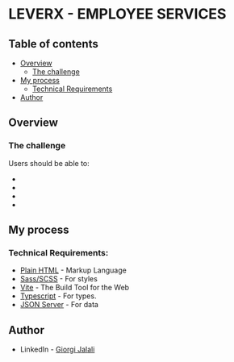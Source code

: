 # LEVERX - EMPLOYEE SERVICES

## Table of contents

- [Overview](#overview)
  - [The challenge](#the-challenge)
- [My process](#my-process)
  - [Technical Requirements](#technical-requirements)
- [Author](#author)

## Overview

### The challenge

Users should be able to:

- 
- 
- 
- 

## My process

### Technical Requirements:

- [Plain HTML](https://developer.mozilla.org/en-US/docs/Web/HTML) - Markup Language
- [Sass/SCSS](https://sass-lang.com/) - For styles
- [Vite](https://vite.dev/) - The Build Tool for the Web
- [Typescript](https://www.typescriptlang.org/) - For types.
- [JSON Server](https://www.npmjs.com/package/json-server) - For data

## Author

- LinkedIn - [Giorgi Jalali](https://www.linkedin.com/in/giorgi-jalali-0336b8225/)
